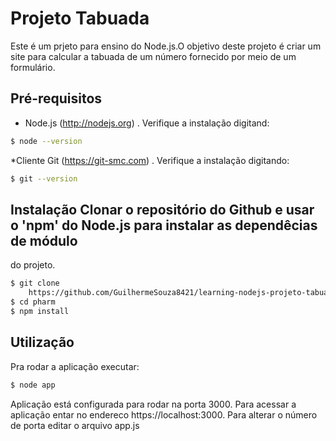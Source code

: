 # Projeto Tabuada

Este é um prjeto para ensino do Node.js.O objetivo
deste projeto é criar um site para calcular a tabuada
de um número fornecido por meio de um formulário.

## Pré-requisitos

* Node.js (http://nodejs.org) . Verifique a instalação digitand:
```bash
$ node --version
```

*Cliente Git (https://git-smc.com) . Verifique a instalação digitando:
```bash
$ git --version
```

## Instalação Clonar o repositório do Github e usar o 'npm' do Node.js para instalar as dependêcias de módulo
do projeto.
```bash
$ git clone
	https://github.com/GuilhermeSouza8421/learning-nodejs-projeto-tabuada.git
$ cd pharm
$ npm install
```

## Utilização 

Pra rodar a aplicação executar:
```bash
$ node app
```

Aplicação está configurada para rodar na porta 3000.
Para acessar a aplicação entar no endereco
https://localhost:3000. Para alterar o número de porta
editar o arquivo app.js
